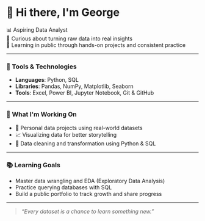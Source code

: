 # 👋 Hi there, I'm George

📊 Aspiring Data Analyst  
🧠 Curious about turning raw data into real insights  
🚀 Learning in public through hands-on projects and consistent practice

---

### 🧰 Tools & Technologies
- **Languages**: Python, SQL
- **Libraries**: Pandas, NumPy, Matplotlib, Seaborn
- **Tools**: Excel, Power BI, Jupyter Notebook, Git & GitHub

---

### 📌 What I'm Working On
- 📂 Personal data projects using real-world datasets  
- 📈 Visualizing data for better storytelling  
- 🧹 Data cleaning and transformation using Python & SQL

---

### 📚 Learning Goals
- Master data wrangling and EDA (Exploratory Data Analysis)  
- Practice querying databases with SQL  
- Build a public portfolio to track growth and share progress  

---

> _“Every dataset is a chance to learn something new.”_


